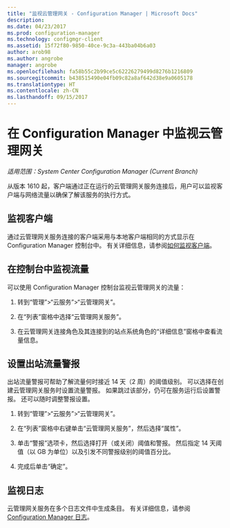 ```yaml
---
title: "监视云管理网关 - Configuration Manager | Microsoft Docs"
description: 
ms.date: 04/23/2017
ms.prod: configuration-manager
ms.technology: configmgr-client
ms.assetid: 15f72f80-9850-40ce-9c3a-443ba04b6a03
author: arob98
ms.author: angrobe
manager: angrobe
ms.openlocfilehash: fa58b55c2b99ce5c62226279499d8276b1216809
ms.sourcegitcommit: b438515490e04fb09c82a8af642d38e9a0605178
ms.translationtype: HT
ms.contentlocale: zh-CN
ms.lasthandoff: 09/15/2017
---
```

# <a name="monitor-cloud-management-gateway-in-configuration-manager"></a>在 Configuration Manager 中监视云管理网关

*适用范围：System Center Configuration Manager (Current Branch)*

从版本 1610 起，客户端通过正在运行的云管理网关服务连接后，用户可以监视客户端与网络流量以确保了解该服务的执行方式。

## <a name="monitor-clients"></a>监视客户端

通过云管理网关服务连接的客户端采用与本地客户端相同的方式显示在 Configuration Manager 控制台中。 有关详细信息，请参阅[如何监视客户端](monitor-clients.md)。

## <a name="monitor-traffic-in-the-console"></a>在控制台中监视流量

可以使用 Configuration Manager 控制台监视云管理网关的流量：

1. 转到“管理”>“云服务”>“云管理网关”。

2. 在“列表”窗格中选择“云管理网关服务”。

3. 在云管理网关连接角色及其连接到的站点系统角色的“详细信息”窗格中查看流量信息。

## <a name="set-up-outbound-traffic-alerts"></a>设置出站流量警报

出站流量警报可帮助了解流量何时接近 14 天（2 周）的阈值级别。 可以选择在创建云管理网关服务时设置流量警报。 如果跳过该部分，仍可在服务运行后设置警报。 还可以随时调整警报设置。

1. 转到“管理”>“云服务”>“云管理网关”。

2. 在“列表”窗格中右键单击“云管理网关服务”，然后选择“属性”。

3. 单击“警报”选项卡，然后选择打开（或关闭）阈值和警报。 然后指定 14 天阈值（以 GB 为单位）以及引发不同警报级别的阈值百分比。

4. 完成后单击“确定”。

## <a name="monitor-logs"></a>监视日志

云管理网关服务在多个日志文件中生成条目。 有关详细信息，请参阅 [Configuration Manager 日志](/sccm/core/plan-design/hierarchy/log-files)。
